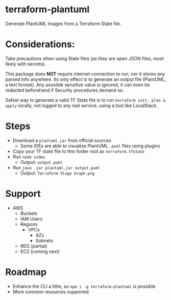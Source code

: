 # terraform-plantuml

Generate PlantUML Images from a Terraform State file.

# Considerations:

Take precautions when using State files (as they are open JSON files, most likely with secrets).

This package does **NOT** require Internet connection to run, nor it stores any parsed info anywhere. Its only effect is to generate an output file (PlantUML, a text format). Any possible sensitive value is ignored, it can even be redacted beforehand if Security procedures demand so.

Safest way to generate a valid TF State file is to run `terraform init, plan & apply` locally, not logged to any real service, using a tool like LocalStack.

# Steps

- Download a `plantuml.jar` from official sources
  - Some IDEs are able to visualize PlantUML `.puml` files using plugins
- Copy your TF state file to this folder root as `terraform.tfstate`
- Run `node index`
  - Output: `output.puml`
- Run `java -jar plantuml.jar output.puml`
  - Output: `Terraform Stage Graph.png`

# Support

- AWS
  - Buckets
  - IAM Users
  - Regions
    - VPCs
      - AZs
      - Subnets
  - RDS (partial)
  - EC2 (coming next)

# Roadmap

- Enhance the CLI a little, so `npm i -g terraform-plantuml` is possible
- More common resources supported
